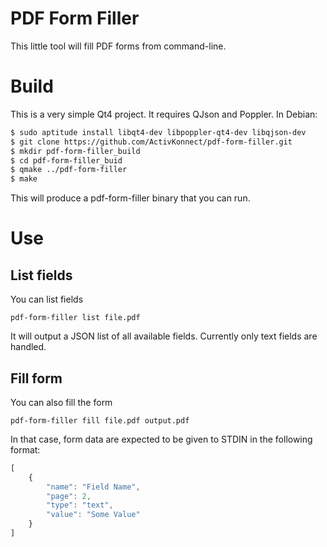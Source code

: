 PDF Form Filler
===============

This little tool will fill PDF forms from command-line.

# Build

This is a very simple Qt4 project. It requires QJson and Poppler. In Debian:

```bash
$ sudo aptitude install libqt4-dev libpoppler-qt4-dev libqjson-dev
$ git clone https://github.com/ActivKonnect/pdf-form-filler.git
$ mkdir pdf-form-filler_build
$ cd pdf-form-filler_buid
$ qmake ../pdf-form-filler
$ make
```

This will produce a pdf-form-filler binary that you can run.

# Use

## List fields

You can list fields

```
pdf-form-filler list file.pdf
```

It will output a JSON list of all available fields. Currently only text fields
are handled.

## Fill form

You can also fill the form

```
pdf-form-filler fill file.pdf output.pdf
```

In that case, form data are expected to be given to STDIN in the following
format:

```javascript
[
	{
		"name": "Field Name",
		"page": 2,
		"type": "text",
		"value": "Some Value"
	}
]
```
